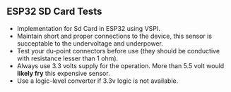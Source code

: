 ## ESP32 SD Card Tests
- Implementation for Sd Card in ESP32 using VSPI.
- Maintain short and proper connections to the device, this sensor is succeptable to the undervoltage and underpower.
- Test your du-point connectors before use (they should be conductive with resistance lesser than 1 ohm).
- Always use 3.3 volts supply for the operation. More than 5.5 volt would **likely fry** this expensive sensor.
- Use a logic-level converter if 3.3v logic is not available.
